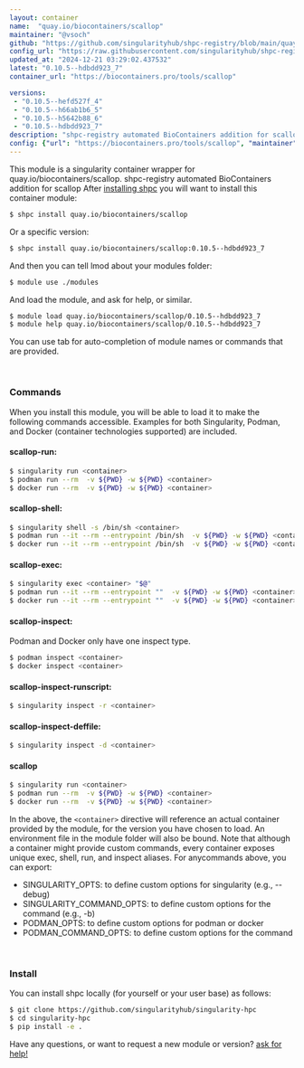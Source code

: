 ```yaml
---
layout: container
name:  "quay.io/biocontainers/scallop"
maintainer: "@vsoch"
github: "https://github.com/singularityhub/shpc-registry/blob/main/quay.io/biocontainers/scallop/container.yaml"
config_url: "https://raw.githubusercontent.com/singularityhub/shpc-registry/main/quay.io/biocontainers/scallop/container.yaml"
updated_at: "2024-12-21 03:29:02.437532"
latest: "0.10.5--hdbdd923_7"
container_url: "https://biocontainers.pro/tools/scallop"

versions:
 - "0.10.5--hefd527f_4"
 - "0.10.5--h66ab1b6_5"
 - "0.10.5--h5642b88_6"
 - "0.10.5--hdbdd923_7"
description: "shpc-registry automated BioContainers addition for scallop"
config: {"url": "https://biocontainers.pro/tools/scallop", "maintainer": "@vsoch", "description": "shpc-registry automated BioContainers addition for scallop", "latest": {"0.10.5--hdbdd923_7": "sha256:7a11697b5519131c477f44d2a797cb1880cb3b23ef26e0a91cc9f21dc31f4949"}, "tags": {"0.10.5--hefd527f_4": "sha256:ef2017f4248b84f089ebaa0e7d1fd276d02780494648a75dcfa4ed6c72cf8ed0", "0.10.5--h66ab1b6_5": "sha256:4aa17bddb92fbec06154e75e7a027d6e559637b1736a1528d718308adce17dc9", "0.10.5--h5642b88_6": "sha256:bae2baf00cec926f2cdb2c7cccba7245cd4273557bd111a0722aff3de8a2fcfe", "0.10.5--hdbdd923_7": "sha256:7a11697b5519131c477f44d2a797cb1880cb3b23ef26e0a91cc9f21dc31f4949"}, "docker": "quay.io/biocontainers/scallop"}
---
```


This module is a singularity container wrapper for quay.io/biocontainers/scallop.
shpc-registry automated BioContainers addition for scallop
After [installing shpc](#install) you will want to install this container module:


```bash
$ shpc install quay.io/biocontainers/scallop
```

Or a specific version:

```bash
$ shpc install quay.io/biocontainers/scallop:0.10.5--hdbdd923_7
```

And then you can tell lmod about your modules folder:

```bash
$ module use ./modules
```

And load the module, and ask for help, or similar.

```bash
$ module load quay.io/biocontainers/scallop/0.10.5--hdbdd923_7
$ module help quay.io/biocontainers/scallop/0.10.5--hdbdd923_7
```

You can use tab for auto-completion of module names or commands that are provided.

<br>

### Commands

When you install this module, you will be able to load it to make the following commands accessible.
Examples for both Singularity, Podman, and Docker (container technologies supported) are included.

#### scallop-run:

```bash
$ singularity run <container>
$ podman run --rm  -v ${PWD} -w ${PWD} <container>
$ docker run --rm  -v ${PWD} -w ${PWD} <container>
```

#### scallop-shell:

```bash
$ singularity shell -s /bin/sh <container>
$ podman run --it --rm --entrypoint /bin/sh  -v ${PWD} -w ${PWD} <container>
$ docker run --it --rm --entrypoint /bin/sh  -v ${PWD} -w ${PWD} <container>
```

#### scallop-exec:

```bash
$ singularity exec <container> "$@"
$ podman run --it --rm --entrypoint ""  -v ${PWD} -w ${PWD} <container> "$@"
$ docker run --it --rm --entrypoint ""  -v ${PWD} -w ${PWD} <container> "$@"
```

#### scallop-inspect:

Podman and Docker only have one inspect type.

```bash
$ podman inspect <container>
$ docker inspect <container>
```

#### scallop-inspect-runscript:

```bash
$ singularity inspect -r <container>
```

#### scallop-inspect-deffile:

```bash
$ singularity inspect -d <container>
```



#### scallop

```bash
$ singularity run <container>
$ podman run --rm  -v ${PWD} -w ${PWD} <container>
$ docker run --rm  -v ${PWD} -w ${PWD} <container>
```


In the above, the `<container>` directive will reference an actual container provided
by the module, for the version you have chosen to load. An environment file in the
module folder will also be bound. Note that although a container
might provide custom commands, every container exposes unique exec, shell, run, and
inspect aliases. For anycommands above, you can export:

 - SINGULARITY_OPTS: to define custom options for singularity (e.g., --debug)
 - SINGULARITY_COMMAND_OPTS: to define custom options for the command (e.g., -b)
 - PODMAN_OPTS: to define custom options for podman or docker
 - PODMAN_COMMAND_OPTS: to define custom options for the command

<br>

### Install

You can install shpc locally (for yourself or your user base) as follows:

```bash
$ git clone https://github.com/singularityhub/singularity-hpc
$ cd singularity-hpc
$ pip install -e .
```

Have any questions, or want to request a new module or version? [ask for help!](https://github.com/singularityhub/singularity-hpc/issues)